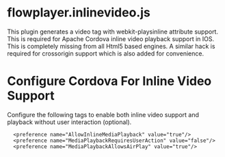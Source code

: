 flowplayer.inlinevideo.js
=========================

This plugin generates a video tag with webkit-playsinline attribute support. This is required for Apache Cordova inline video playback support in IOS. This is completely
missing from all Html5 based engines. A similar hack is required for crossorigin support which is also added for convenience.

Configure Cordova For Inline Video Support
==========================================

Configure the following tags to enable both inline video support and playback without user interaction (optional).

```
  <preference name="AllowInlineMediaPlayback" value="true"/>
  <preference name="MediaPlaybackRequiresUserAction" value="false"/>
  <preference name="MediaPlaybackAllowsAirPlay" value="true"/>
```